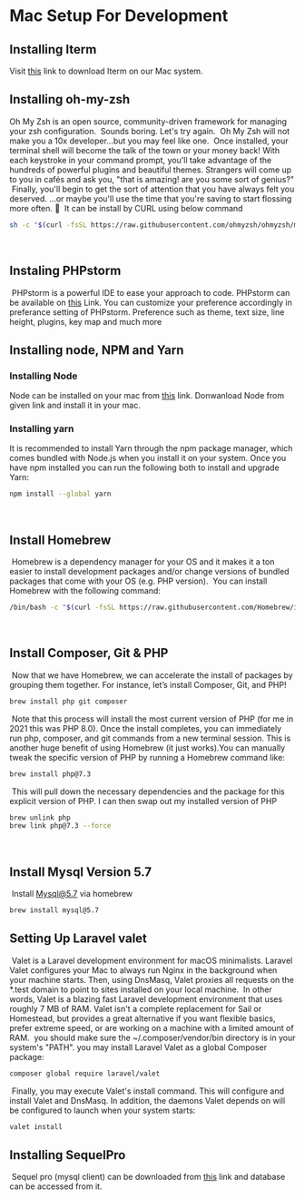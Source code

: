 # Mac Setup For Development
## Installing Iterm
Visit [this](https://iterm2.com/downloads.html) link to download Iterm on our Mac system.
## Installing oh-my-zsh
Oh My Zsh is an open source, community-driven framework for managing your zsh configuration.
​
Sounds boring. Let's try again.
​
Oh My Zsh will not make you a 10x developer...but you may feel like one.
​
Once installed, your terminal shell will become the talk of the town or your money back! With each keystroke in your command prompt, you'll take advantage of the hundreds of powerful plugins and beautiful themes. Strangers will come up to you in cafés and ask you, "that is amazing! are you some sort of genius?"
​
Finally, you'll begin to get the sort of attention that you have always felt you deserved. ...or maybe you'll use the time that you're saving to start flossing more often. 😬
​
It can be install by CURL using below command
​
```sh
sh -c "$(curl -fsSL https://raw.githubusercontent.com/ohmyzsh/ohmyzsh/master/tools/install.sh)"
```
​
## Instaling PHPstorm
​
PHPstorm is a powerful IDE to ease your approach to code. PHPstorm can be available on [this](https://www.jetbrains.com/phpstorm/nextversion/) Link.
​
You can customize your preference accordingly in preferance setting of PHPstorm. Preference such as theme, text size, line height, plugins, key map and much more
​
## Installing node, NPM and Yarn
### Installing Node
Node can be installed on your mac from [this](https://nodejs.org/en/) link. Donwanload Node from given link and install it in your mac.
​
### Installing yarn
It is recommended to install Yarn through the npm package manager, which comes bundled with Node.js when you install it on your system.
​
Once you have npm installed you can run the following both to install and upgrade Yarn:
​
```sh
npm install --global yarn
```
​
## Install Homebrew
​
Homebrew is a dependency manager for your OS and it makes it a ton easier to install development packages and/or change versions of bundled packages that come with your OS (e.g. PHP version).
​
You can install Homebrew with the following command:
​
```sh
/bin/bash -c "$(curl -fsSL https://raw.githubusercontent.com/Homebrew/install/master/install.sh)"
```
​
​
## Install Composer, Git & PHP
​
Now that we have Homebrew, we can accelerate the install of packages by grouping them together. For instance, let’s install Composer, Git, and PHP!
​
```sh
brew install php git composer
```
​
Note that this process will install the most current version of PHP (for me in 2021 this was PHP 8.0). Once the install completes, you can immediately run php, composer, and git commands from a new terminal session. This is another huge benefit of using Homebrew (it just works).
​
You can manually tweak the specific version of PHP by running a Homebrew command like:
​
```sh
brew install php@7.3
```
​
This will pull down the necessary dependencies and the package for this explicit version of PHP. I can then swap out my installed version of PHP
​
```sh
brew unlink php 
brew link php@7.3 --force
```
​
## Install Mysql Version 5.7
​
Install Mysql@5.7 via homebrew
​
```sh
brew install mysql@5.7
```
## Setting Up Laravel valet
​
Valet is a Laravel development environment for macOS minimalists. Laravel Valet configures your Mac to always run Nginx in the background when your machine starts. Then, using DnsMasq, Valet proxies all requests on the *.test domain to point to sites installed on your local machine.
​
In other words, Valet is a blazing fast Laravel development environment that uses roughly 7 MB of RAM. Valet isn't a complete replacement for Sail or Homestead, but provides a great alternative if you want flexible basics, prefer extreme speed, or are working on a machine with a limited amount of RAM.
​
you should make sure the ~/.composer/vendor/bin directory is in your system's "PATH". you may install Laravel Valet as a global Composer package:
​
```sh
composer global require laravel/valet
```
​
Finally, you may execute Valet's install command. This will configure and install Valet and DnsMasq. In addition, the daemons Valet depends on will be configured to launch when your system starts:
​
```sh
valet install
```
## Installing SequelPro
​
Sequel pro (mysql client) can be downloaded from [this](https://www.sequelpro.com/) link and database can be accessed from it.